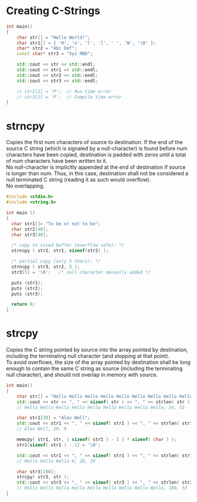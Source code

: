 # Creating C-Strings
```cpp
int main()
{
    char str[] = "Hello World!";
    char str1[] = { 'H', 'e', 'l', 'l', ' ', 'W', '\0' };
    char* str2 = "Abc Def";
    const char* str3 = "Xyz MNO";

    std::cout << str << std::endl;
    std::cout << str1 << std::endl;
    std::cout << str2 << std::endl;
    std::cout << str3 << std::endl;

    // str2[2] = 'P';  // Run time error
    // str3[2] = 'P';  // Compile time error
}
```
# strncpy
Copies the first num characters of source to destination. If the end of the source C string (which is signaled by a null-character) is found before num characters have been copied, destination is padded with zeros until a total of num characters have been written to it.<br>
No null-character is implicitly appended at the end of destination if source is longer than num. Thus, in this case, destination shall not be considered a null terminated C string (reading it as such would overflow).<br>
No overlapping.<br>
```cpp
#include <stdio.h>
#include <string.h>

int main ()
{
  char str1[]= "To be or not to be";
  char str2[40];
  char str3[40];

  /* copy to sized buffer (overflow safe): */
  strncpy ( str2, str1, sizeof(str2) );

  /* partial copy (only 5 chars): */
  strncpy ( str3, str2, 5 );
  str3[5] = '\0';   /* null character manually added */

  puts (str1);
  puts (str2);
  puts (str3);

  return 0;
}
```
# strcpy
Copies the C string pointed by source into the array pointed by destination, including the terminating null character (and stopping at that point).<br>
To avoid overflows, the size of the array pointed by destination shall be long enough to contain the same C string as source (including the terminating null character), and should not overlap in memory with source.<br>
```cpp
int main()
{
    char str[] = "Hello Hello Hello Hello Hello Hello Hello Hello Hello";
    std::cout << str << ", " << sizeof( str ) << ", " << strlen( str ) << std::endl;
    // Hello Hello Hello Hello Hello Hello Hello Hello Hello, 54, 53

    char str1[20] = "Alex Well";
    std::cout << str1 << ", " << sizeof( str1 ) << ", " << strlen( str1 ) << std::endl;
    // Alex Well, 20, 9

    memcpy( str1, str, ( sizeof( str1 ) - 1 ) * sizeof( char ) );
    str1[sizeof( str1 ) - 1] = '\0';

    std::cout << str1 << ", " << sizeof( str1 ) << ", " << strlen( str1 ) << std::endl;
    // Hello Hello Hello H, 20, 19

    char str3[100];
    strcpy( str3, str );
    std::cout << str3 << ", " << sizeof( str3 ) << ", " << strlen( str3 ) << std::endl;
    // Hello Hello Hello Hello Hello Hello Hello Hello Hello, 100, 53
}
```
